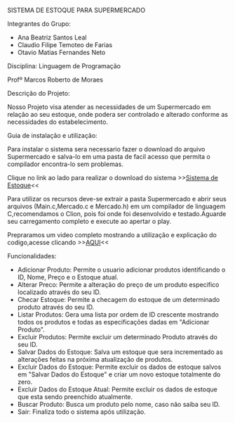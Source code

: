 SISTEMA DE ESTOQUE PARA SUPERMERCADO

Integrantes do Grupo:
- Ana Beatriz Santos Leal
- Claudio Filipe Temoteo de Farias
- Otavio Matias Fernandes Neto

Disciplina: Linguagem de Programação

Profº Marcos Roberto de Moraes

Descrição do Projeto:

Nosso Projeto visa atender as necessidades de um Supermercado em relação ao seu estoque, onde podera ser controlado e alterado conforme as necessidades do estabelecimento.

Guia de instalação e utilização:

Para instalar o sistema sera necessario fazer o download do arquivo Supermercado e salva-lo em uma pasta de facil acesso que permita o compilador encontra-lo sem problemas.

Clique no link ao lado para realizar o download do sistema >>[Sistema de Estoque](https://drive.google.com/uc?export=download&id=1fVrGMNzIa6jVq7p7oi5ZWlxCIcCuOLtw)<<

Para utilizar os recursos deve-se extrair a pasta Supermercado e abrir seus arquivos (Main.c,Mercado.c e Mercado.h) em um compilador de linguagem C,recomendamos o Clion, pois foi onde foi desenvolvido e testado.Aguarde seu carregamento completo e execute ao apertar o play.

Prepraramos um video completo mostrando a utilização e explicação do codigo,acesse clicando >>[AQUI](https://www.youtube.com/watch?v=xoZ4Tz1U6FM&ab_channel=AnaBeatrizLeal)<<

Funcionalidades:
- Adicionar Produto: Permite o usuario adicionar produtos identificando o ID, Nome, Preço e o Estoque atual.
- Alterar Preco: Permite a alteração do preço de um produto especifico localizado através do seu ID.
- Checar Estoque: Permite a checagem do estoque de um determinado produto através do seu ID.
- Listar Produtos: Gera uma lista por ordem de ID crescente mostrando todos os produtos e todas as especificações dadas em "Adicionar Produto".
- Excluir Produtos: Permite excluir um determinado Produto através do seu ID.
- Salvar Dados do Estoque: Salva um estoque que sera incrementado as alterações feitas na próxima atualização de produtos.
- Excluir Dados do Estoque: Permite excluir os dados de estoque salvos em "Salvar Dados do Estoque" e criar um novo estoque totalmente do zero.
- Excluir Dados do Estoque Atual: Permite excluir os dados de estoque que esta sendo preenchido atualmente.
- Buscar Produto: Busca um produto pelo nome, caso não saiba seu ID.
- Sair: Finaliza todo o sistema após utilização.
